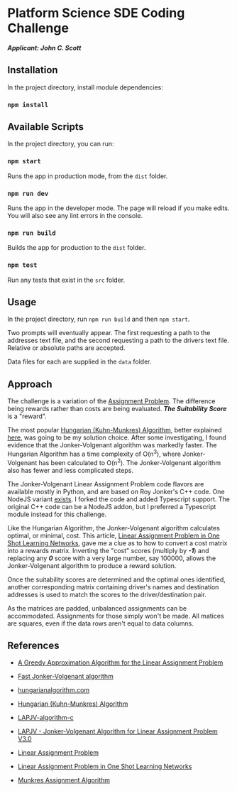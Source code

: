 # Platform Science SDE Coding Challenge

***Applicant: John C. Scott***

## Installation

In the project directory, install module dependencies:

### `npm install`

## Available Scripts

In the project directory, you can run:

### `npm start`

Runs the app in production mode, from the `dist` folder.

### `npm run dev`

Runs the app in the developer mode.
The page will reload if you make edits.
You will also see any lint errors in the console.

### `npm run build`

Builds the app for production to the `dist` folder.

### `npm test`

Run any tests that exist in the `src` folder.

## Usage

In the project directory, run `npm run build` and then `npm start`.

Two prompts will eventually appear. The first requesting a path to the addresses text file, and the second requesting a path to the drivers text file. Relative or absolute paths are accepted.

Data files for each are supplied in the `data` folder.

## Approach

The challenge is a variation of the [Assignment Problem](https://en.wikipedia.org/wiki/Assignment_problem). The difference being rewards rather than costs are being evaluated. ***The Suitability Score*** is a "reward".

The most popular [Hungarian (Kuhn-Munkres) Algorithm](https://en.wikipedia.org/wiki/Hungarian_algorithm), better explained [here](https://brc2.com/the-algorithm-workshop/), was going to be my solution choice. After some investigating, I found evidence that the Jonker-Volgenant algorithm was markedly faster. The Hungarian Algorithm has a time complexity of O(n<sup>3</sup>), where Jonker-Volgenant has been calculated to O(n<sup>2</sup>). The Jonker-Volgenant algorithm also has fewer and less complicated steps.

The Jonker-Volgenant Linear Assignment Problem code flavors are available mostly in Python, and are based on Roy Jonker's C++ code. One NodeJS variant [exists](https://github.com/Fil/lap-jv). I forked the code and added Typescript support. The original C++ code can be a NodeJS addon, but I preferred a Typescript module instead for this challenge.

Like the Hungarian Algorithm, the Jonker-Volgenant algorithm calculates optimal, or minimal, cost. This article, [Linear Assignment Problem in One Shot Learning Networks](https://medium.com/@rajneeshtiwari_22870/linear-assignment-problem-in-metric-learning-for-computer-vision-eba7d637c5d4), gave me a clue as to how to convert a cost matrix into a rewards matrix. Inverting the "cost" scores (multiply by ***-1***) and replacing any ***0*** score with a very large number, say 100000, allows the Jonker-Volgenant algorithm to produce a reward solution.

Once the suitability scores are determined and the optimal ones identified, another corresponding matrix containing driver's names and destination addresses is used to match the scores to the driver/destination pair.

As the matrices are padded, unbalanced assignments can be accommodated. Assignments for those simply won't be made. All matices are squares, even if the data rows aren't equal to data columns.

## References

- [A Greedy Approximation Algorithm for the Linear Assignment Problem](https://antimatroid.wordpress.com/2017/03/21/a-greedy-approximation-algorithm-for-the-linear-assignment-problem/)

- [Fast Jonker-Volgenant algorithm](https://medium.com/@rajneeshtiwari_22870/linear-assignment-problem-in-metric-learning-for-computer-vision-eba7d637c5d4)

- [hungarianalgorithm.com](https://www.hungarianalgorithm.com/)

- [Hungarian (Kuhn-Munkres) Algorithm](https://en.wikipedia.org/wiki/Hungarian_algorithm)

- [LAPJV-algorithm-c](https://github.com/yongyanghz/LAPJV-algorithm-c)

- [LAPJV - Jonker-Volgenant Algorithm for Linear Assignment Problem V3.0](https://www.mathworks.com/matlabcentral/fileexchange/26836-lapjv-jonker-volgenant-algorithm-for-linear-assignment-problem-v3-0)

- [Linear Assignment Problem](https://observablehq.com/@fil/lap-jv)

- [Linear Assignment Problem in One Shot Learning Networks](https://medium.com/@rajneeshtiwari_22870/linear-assignment-problem-in-metric-learning-for-computer-vision-eba7d637c5d4)

- [Munkres Assignment Algorithm](https://brc2.com/the-algorithm-workshop/)
